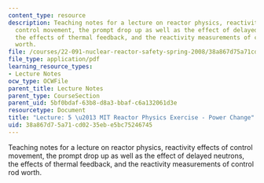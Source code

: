 ```yaml
---
content_type: resource
description: Teaching notes for a lecture on reactor physics, reactivity effects of
  control movement, the prompt drop up as well as the effect of delayed neutrons,
  the effects of thermal feedback, and the reactivity measurements of control rod
  worth.
file: /courses/22-091-nuclear-reactor-safety-spring-2008/38a867d75a71cd0235ebe5bc75246745_MIT22_091S08_lec05note.pdf
file_type: application/pdf
learning_resource_types:
- Lecture Notes
ocw_type: OCWFile
parent_title: Lecture Notes
parent_type: CourseSection
parent_uid: 5bf0bdaf-63b8-d8a3-bbaf-c6a132061d3e
resourcetype: Document
title: "Lecture: 5 \u2013 MIT Reactor Physics Exercise - Power Change"
uid: 38a867d7-5a71-cd02-35eb-e5bc75246745
---
```

Teaching notes for a lecture on reactor physics, reactivity effects of control movement, the prompt drop up as well as the effect of delayed neutrons, the effects of thermal feedback, and the reactivity measurements of control rod worth.

